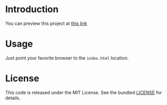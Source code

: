 # Introduction

You can preview this project at [this link](http://rawgit.com/argearriojas/cat-clicker/master/index.html)

# Usage
Just point your favorite browser to the `index.html` location.

# License
This code is released under the MIT License. See the bundled [LICENSE](LICENSE)
for details.
